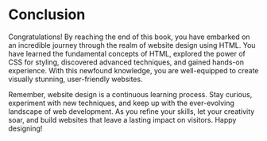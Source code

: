 # Conclusion

Congratulations! By reaching the end of this book, you have embarked on an incredible journey through the realm of website design using HTML. You have learned the fundamental concepts of HTML, explored the power of CSS for styling, discovered advanced techniques, and gained hands-on experience. With this newfound knowledge, you are well-equipped to create visually stunning, user-friendly websites.

Remember, website design is a continuous learning process. Stay curious, experiment with new techniques, and keep up with the ever-evolving landscape of web development. As you refine your skills, let your creativity soar, and build websites that leave a lasting impact on visitors. Happy designing!
